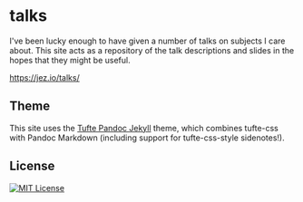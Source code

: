 # talks

I've been lucky enough to have given a number of talks on subjects I care about.
This site acts as a repository of the talk descriptions and slides in the hopes
that they might be useful.

<https://jez.io/talks/>

## Theme

This site uses the [Tufte Pandoc Jekyll] theme, which combines tufte-css with
Pandoc Markdown (including support for tufte-css-style sidenotes!).

[Tufte Pandoc Jekyll]: https://github.com/jez/tufte-pandoc-jekyll


## License

[![MIT License](https://img.shields.io/badge/license-MIT-blue.svg)](https://jez.io/MIT-LICENSE.txt)



